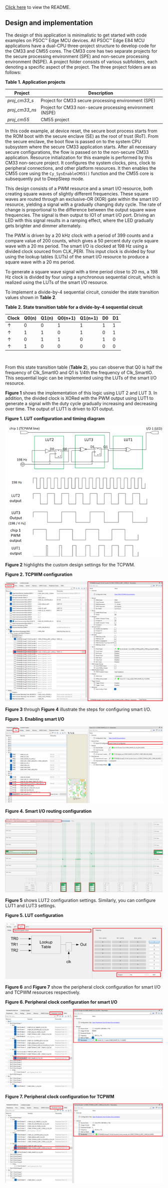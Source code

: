 [Click here](../README.md) to view the README.

## Design and implementation

The design of this application is minimalistic to get started with code examples on PSOC&trade; Edge MCU devices. All PSOC&trade; Edge E84 MCU applications have a dual-CPU three-project structure to develop code for the CM33 and CM55 cores. The CM33 core has two separate projects for the secure processing environment (SPE) and non-secure processing environment (NSPE). A project folder consists of various subfolders, each denoting a specific aspect of the project. The three project folders are as follows:

**Table 1. Application projects**

Project | Description
--------|------------------------
*proj_cm33_s* | Project for CM33 secure processing environment (SPE)
*proj_cm33_ns* | Project for CM33 non-secure processing environment (NSPE)
*proj_cm55* | CM55 project

In this code example, at device reset, the secure boot process starts from the ROM boot with the secure enclave (SE) as the root of trust (RoT). From the secure enclave, the boot flow is passed on to the system CPU subsystem where the secure CM33 application starts. After all necessary secure configurations, the flow is passed on to the non-secure CM33 application. Resource initialization for this example is performed by this CM33 non-secure project. It configures the system clocks, pins, clock to peripheral connections, and other platform resources. It then enables the CM55 core using the `Cy_SysEnableCM55()` function and the CM55 core is subsequently put to DeepSleep mode.

This design consists of a PWM resource and a smart I/O resource, both creating square waves of slightly different frequencies. These square waves are routed through an exclusive-OR (XOR) gate within the smart I/O resource, yielding a signal with a gradually changing duty cycle. The rate of change is proportional to the difference between the output square wave frequencies. The signal is then output to IO1 of smart I/O port. Driving an LED with this signal results in a ramping effect, where the LED gradually gets brighter and dimmer alternately.

The PWM is driven by a 20 kHz clock with a period of 399 counts and a compare value of 200 counts, which gives a 50 percent duty cycle square wave with a 20 ms period. The smart I/O is clocked at 198 Hz using a divided clock sourced from CLK_PERI. This input clock is divided by four using the lookup tables (LUTs) of the smart I/O resource to produce a square wave with a 20 ms period.

To generate a square wave signal with a time period close to 20 ms, a 198 Hz clock is divided by four using a synchronous sequential circuit, which is realized using the LUTs of the smart I/O resource.

To implement a divide-by-4 sequential circuit, consider the state transition values shown in **Table 2**.

**Table 2. State transition table for a divide-by-4 sequential circuit**

Clock |  Q0(n)|  Q1(n)|Q0(n+1)|Q1(n+1)|  D0 |  D1
---------|------ |------ | ------| ------| ----| ----
&uparrow;|  0    |   0   |   1   |  1    |  1  |  1
&uparrow;|  1    |   1   |   0   |  1    |  0  |  1
&uparrow;|  0    |   1   |   1   |  0    |  1  |  0
&uparrow;|  1    |   0   |   0   |  0    |  0  |  0

<br>

From this state transition table (**Table 2**), you can observe that Q0 is half the frequency of Clk_SmartIO and Q1 is 1/4th the frequency of Clk_SmartIO. This sequential logic can be implemented using the LUTs of the smart I/O resource.

**Figure 1** shows the implementation of this logic using LUT 2 and LUT 3. In addition, the divided clock is XORed with the PWM output using LUT1 to generate a signal with the duty cycle gradually increasing and decreasing over time. The output of LUT1 is driven to IO1 output.

**Figure 1. LUT configuration and timing diagram**

![](../images/lut_and_timing.png)


**Figure 2** highlights the custom design settings for the TCPWM.

**Figure 2. TCPWM configuration**

![](../images/tcpwm_config.png)


**Figure 3** through **Figure 4** illustrate the steps for configuring smart I/O.

**Figure 3. Enabling smart I/O**

![](../images/enable_smartio.png)


**Figure 4. Smart I/O routing configuration**

![](../images/smartio_routing.png)


**Figure 5** shows LUT2 configuration settings. Similarly, you can configure LUT1 and LUT3 settings.

**Figure 5. LUT configuration**

![](../images/lut_config.png)


**Figure 6** and **Figure 7** show the peripheral clock configuration for smart I/O and TCPWM resources respectively.

**Figure 6. Peripheral clock configuration for smart I/O**

![](../images/pclk_smartio.png)


**Figure 7. Peripheral clock configuration for TCPWM**

![](../images/pclk_tcpwm.png)

<br>